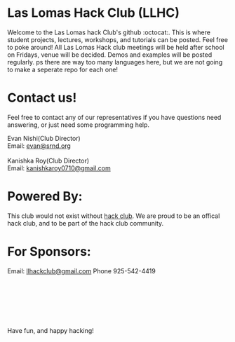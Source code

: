 # Las Lomas Hack Club (LLHC)
Welcome to the Las Lomas hack Club's github :octocat:.  This is where student projects, lectures, workshops, and tutorials can be posted.  Feel free to poke around!  All Las Lomas Hack club meetings will be held after school on Fridays, venue will be decided.  Demos and examples will be posted regularly.  ps there are way too many languages here, but we are not going to make a seperate repo for each one!

# Contact us!
Feel free to contact any of our representatives if you have questions need answering, or just need some programming help.

Evan Nishi(Club Director)<br/>
Email: evan@srnd.org<br/>
<br/>
Kanishka Roy(Club Director)<br/>
Email: kanishkaroy0710@gmail.com<br/>

# Powered By:
This club would not exist without [hack club](https://hackclub.com/).  We are proud to be an offical hack club, and to be part of the hack club community.  

# For Sponsors:
Email: llhackclub@gmail.com
Phone 925-542-4419
<br/>
<br/>
<br/>
<br/>
<br/>
<br/>
<br/>
<br/>
Have fun, and happy hacking!
